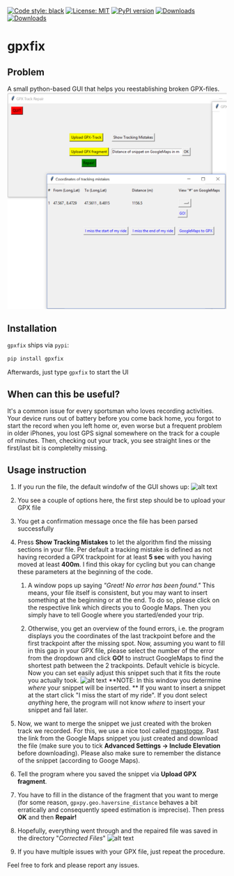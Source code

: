 [![Code style: black](https://img.shields.io/badge/code%20style-black-000000.svg)](https://github.com/psf/black)
[![License:
MIT](https://img.shields.io/badge/License-MIT-yellow.svg)](https://opensource.org/licenses/MIT)
[![PyPI version](https://badge.fury.io/py/gpxfix.svg)](https://badge.fury.io/py/gpxfix)
[![Downloads](https://pepy.tech/badge/gpxfix)](https://pepy.tech/project/gpxfix)
[![Downloads](https://pepy.tech/badge/gpxfix/month)](https://pepy.tech/project/gpxfix)

# gpxfix

## Problem 

A small python-based GUI that helps you reestablishing broken GPX-files.
![alt text](assets/overview.png "Random shot")

## Installation
`gpxfix` ships via `pypi`:
```sh
pip install gpxfix
```

Afterwards, just type `gpxfix` to start the UI


## When can this be useful?
It's a common issue for every sportsman who loves recording activities. Your device runs out of battery before you come back home, you forgot to start the record when you left home or, even worse but a frequent problem in older iPhones, you lost GPS signal somewhere on the track for a couple of minutes. 
Then, checking out your track, you see straight lines or the first/last bit is completelty missing.


## Usage instruction
1. If you run the file, the default windofw of the GUI shows up:
![alt text](assets/Default.png "Main window in action")
2. You see a couple of options here, the first step should be to upload your GPX file
3. You get a confirmation message once the file has been parsed successfully
4. Press **Show Tracking Mistakes** to let the algorithm find the missing sections in your file. Per default a tracking mistake is defined as not having recorded a GPX trackpoint for at least **5 sec** with you having moved at least **400m**. I find this okay for cycling but you can change these parameters at the beginning of the code.

    1. A window pops up saying *"Great! No error has been found."* This means, your file itself is consistent, but you may want to insert something at the beginning or at the end. To do so, please click on the respective link which directs you to Google Maps. Then you simply have to tell Google where you started/ended your trip.
 
    2. Otherwise, you get an overview of the found errors, i.e. the program displays you the coordinates of the last trackpoint before and the first trackpoint after the missing spot. Now, assuming you want to fill in this gap in your GPX file, please select the number of the error from the dropdown and click **GO!** to instruct GoogleMaps to find the shortest path between the 2 trackpoints. Default vehicle is bicycle. Now you can set easily adjust this snippet such that it fits the route you actually took. 
    ![alt text](assets/GM.png "Create the missing part of the track on Google Maps")
**NOTE: In this window you determine *where* your snippet will be inserted. ** If you want to insert a snippet at the start click "I miss the start of my ride". If you dont select *anything* here, the program will not know *where* to insert your snippet and fail later.


6. Now, we want to merge the snippet we just created with the broken track we recorded. For this, we use a nice tool called [mapstogpx](https://www.mapstogpx.com). Past the link from the Google Maps snippet you just created and download the file (make sure you to tick **Advanced Settings -> Include Elevation** before downloading). Please also make sure to remember the distance of the snippet (according to Googe Maps).


7. Tell the program where you saved the snippet via **Upload GPX fragment**.
8. You have to fill in the distance of the fragment that you want to merge (for some reason, ```gpxpy.geo.haversine_distance``` behaves a bit erratically and consequently speed estimation is imprecise). Then press **OK** and then **Repair!**
9. Hopefully, everything went through and the repaired file was saved in the directory "*Corrected Files*"
    ![alt text](assets/success.png "Confirmation message")

10. If you have multiple issues with your GPX file, just repeat the procedure.

Feel free to fork and please report any issues.


